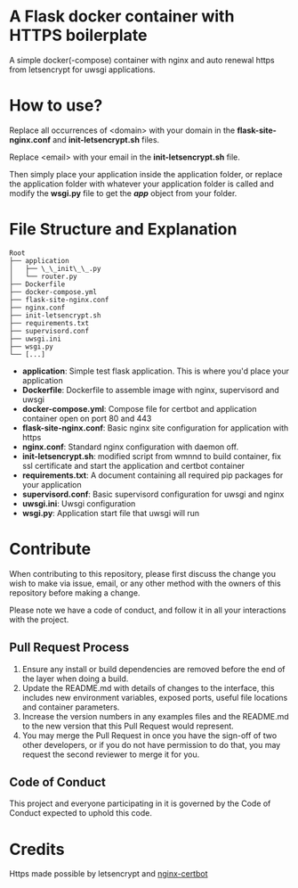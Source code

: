 # A Flask docker container with HTTPS boilerplate
A simple docker(-compose) container with nginx and auto renewal https from letsencrypt for uwsgi applications.

# How to use?
Replace all occurrences of \<domain\> with your domain in the **flask-site-nginx.conf** and **init-letsencrypt.sh** files.
  
Replace \<email\> with your email in the **init-letsencrypt.sh** file.

Then simply place your application inside the application folder, or replace the application folder with whatever your application folder is called and modify the **wsgi.py** file to get the ***app*** object from your folder.

# File Structure and Explanation
```
Root 
├── application
│   ├── \_\_init\_\_.py
│   └── router.py
├── Dockerfile
├── docker-compose.yml
├── flask-site-nginx.conf
├── nginx.conf
├── init-letsencrypt.sh
├── requirements.txt
├── supervisord.conf
├── uwsgi.ini
├── wsgi.py
└── [...]
```
* __application__: Simple test flask application. This is where you'd place your application
* __Dockerfile__: Dockerfile to assemble image with nginx, supervisord and uwsgi
* __docker-compose.yml__: Compose file for certbot and application container open on port 80 and 443
* __flask-site-nginx.conf__: Basic nginx site configuration for application with https
* __nginx.conf__: Standard nginx configuration with daemon off.
* __init-letsencrypt.sh__: modified script from wmnnd to build container, fix ssl certificate and start the application and certbot container
* __requirements.txt__: A document containing all required pip packages for your application
* __supervisord.conf__: Basic supervisord configuration for uwsgi and nginx
* __uwsgi.ini__: Uwsgi configuration
* __wsgi.py__: Application start file that uwsgi will run

# Contribute
When contributing to this repository, please first discuss the change you wish to make via issue,
email, or any other method with the owners of this repository before making a change. 

Please note we have a code of conduct, and follow it in all your interactions with the project.

## Pull Request Process
1. Ensure any install or build dependencies are removed before the end of the layer when doing a build.
2. Update the README.md with details of changes to the interface, this includes new environment variables, exposed ports, useful file locations and container parameters.
3. Increase the version numbers in any examples files and the README.md to the new version that this Pull Request would represent.
4. You may merge the Pull Request in once you have the sign-off of two other developers, or if you do not have permission to do that, you may request the second reviewer to merge it for you.

## Code of Conduct
This project and everyone participating in it is governed by the Code of Conduct expected to uphold this code.

# Credits
Https made possible by letsencrypt and [nginx-certbot](https://github.com/wmnnd/nginx-certbot)
